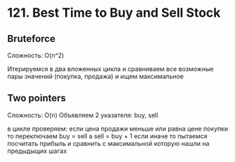 # 121. Best Time to Buy and Sell Stock
## Bruteforce
Сложность: O(n^2)

Итерируемся в два вложенных цикла и сравниваем все возможные пары значений (покупка, продажа) и ищем максимальное

## Two pointers
Сложность: O(n)
Объявляем 2 указателя: buy, sell

в цикле проверяем: если цена продажи меньше или равна цене покупки то переключаем buy = sell a sell = buy + 1
если иначе то пытаемся посчитать прибыль и сравнить с максимальной которую нашли на предыдыщих шагах
